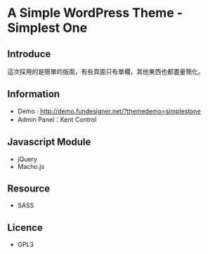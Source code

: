 # A Simple WordPress Theme - Simplest One
## Introduce
這次採用的是簡單的版面，有些頁面只有單欄，其他東西也都盡量簡化。
## Information
* Demo : http://demo.fundesigner.net/?themedemo=simplestone
* Admin Panel：Kent Control
## Javascript Module
* jQuery
* Macho.js
## Resource
* SASS
## Licence
* GPL3
